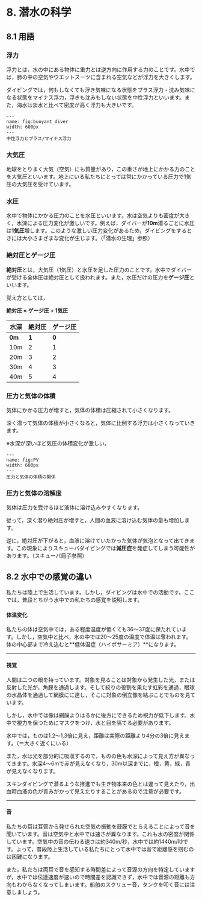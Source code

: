 # 8. 潜水の科学

## 8.1 用語

### 浮力

浮力とは，水の中にある物体に重力とは逆方向に作用する力のことです。水中では，肺の中の空気やウエットスーツに含まれる空気などが浮力を大きくします。

ダイビングでは，何もしなくても浮き気味になる状態をプラス浮力・沈み気味になる状態をマイナス浮力，浮きも沈みもしない状態を中性浮力といいます。また，海水は淡水と比べて密度が高く浮力も大きいです。


```{figure} figs/buoyant_diver.jpeg
---
name: fig:buoyant_diver
width: 600px
---
中性浮力とプラス/マイナス浮力
```

### 大気圧

地球をとりまく大気（空気）にも質量があり，この重さが地上にかかる力のことを大気圧といいます。地上にいる私たちにとっては常にかかっている圧力で1気圧の大気圧を受けています。

### 水圧

水中で物体にかかる圧力のことを水圧といいます。水は空気よりも密度が大きく，水深による圧力変化が激しいです。例えば，ダイバーが**10m**潜るごとに水圧は**1気圧**増します。このような激しい圧力変化があるため，ダイビングをするときには大小さまざまな変化が生じます。（「潜水の生理」参照）

### 絶対圧とゲージ圧

**絶対圧**とは，大気圧（1気圧）と水圧を足した圧力のことです。水中でダイバーが受ける全体圧は絶対圧として扱われます。また，水圧だけの圧力を**ゲージ圧**といいます。

覚え方としては，

**絶対圧 = ゲージ圧 + 1気圧**

| **水深** | **絶対圧** | **ゲージ圧** |
| --- | --- | --- |
| **0m** | **1** | **0** |
| 10m | 2 | 1 |
| 20m | 3 | 2 |
| 30m | 4 | 3 |
| 40m | 5 | 4 |

### 圧力と気体の体積

気体にかかる圧力が増すと，気体の体積は圧縮されて小さくなります。

深く潜って気体の体積が小さくなると，気体に比例する浮力は小さくなっていきます。

※水深が深いほど気圧の体積変化が激しい。


```{figure} figs/PV.jpeg
---
name: fig:PV
width: 600px
---
圧力と気体の体積の関係
```


### 圧力と気体の溶解度

気体は圧力を受けるほど液体に溶け込みやすくなります。

従って，深く潜り絶対圧が増すと，人間の血液に溶け込む気体の量も増加します。

逆に，絶対圧が下がると，血液に溶けていたかった気体が気泡となって出てきます。この現象によりスキューバダイビングでは**減圧症**を発症してしまう可能性があります。（スキューバ冊子参照）

## 8.2 水中での感覚の違い

私たちは陸上で生活しています。しかし，ダイビングは水中での活動です。ここでは，普段とちがう水中での私たちの感覚を説明します。

#### 体温変化
私たちの体は空気中では，ある程度温度が低くても36〜37度に保たれています。しかし，空気中と比べ，水の中では20〜25度の温度で体温は奪われます。体の中心部まで冷え込むと**低体温症（ハイポサーミア）**になります。

---

#### 視覚
人間は二つの眼を持っています。対象を見ることは対象から発生した光，または反射した光が，角膜を通過します。そして絞りの役割を果たす虹彩を通過，眼球の水晶体を通過して網膜にに達し，そこに対象の倒立像を結ぶことでものを見ています。

しかし，水中では像は網膜よりはるかに後方にできるため視力が低下します。水中で視力を保つためにマスクをつけ，水と目を隔てる必要があります。

水中では，ものは1.2〜1.3倍に見え，距離は実際の距離より4分の3倍に見えます。（＝大きく近くにいる）

また，水は光を部分的に吸収するので，ものの色も水深によって見え方が異なってきます。水深4〜6mで赤が見えなくなり，30m以深までに，橙，黄，緑，青が見えなくなります。

スキンダイビングで潜るような推進でも生き物本来の色とは違って見えたり，出血時血液の色が青みがかって見えたりすることがあるので注意が必要です。

---

#### 音
私たちの耳は耳管から発せられた空気の振動を鼓膜でとらえることによって音を聞いています。音は空気中と水中では速さが異なります。これも水の密度が関係しています。空気中の音の伝わる速さは約340m/秒，水中では約1440m/秒です。よって，普段陸上生活している私たちにとって水中では音で距離感を掴むのは困難になります。

また，私たちは両耳で音を感知する時間差によって音源の方向を特定していますが，水中では伝達速度が速いので時間差を認識できず，水中では音源の距離も方向もわからなくなってしまいます。船舶のスクリュー音，タンクを叩く音には注意しましょう。
